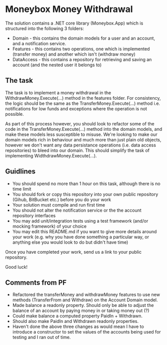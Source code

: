 # Moneybox Money Withdrawal

The solution contains a .NET core library (Moneybox.App) which is structured into the following 3 folders:

* Domain - this contains the domain models for a user and an account, and a notification service.
* Features - this contains two operations, one which is implemented (transfer money) and another which isn't (withdraw money)
* DataAccess - this contains a repository for retrieving and saving an account (and the nested user it belongs to)

## The task

The task is to implement a money withdrawal in the WithdrawMoney.Execute(...) method in the features folder. For consistency, the logic should be the same as the TransferMoney.Execute(...) method i.e. notifications for low funds and exceptions where the operation is not possible. 

As part of this process however, you should look to refactor some of the code in the TransferMoney.Execute(...) method into the domain models, and make these models less susceptible to misuse. We're looking to make our domain models rich in behaviour and much more than just plain old objects, however we don't want any data persistance operations (i.e. data access repositories) to bleed into our domain. This should simplify the task of implementing WidthdrawMoney.Execute(...).

## Guidlines

* You should spend no more than 1 hour on this task, although there is no time limit
* You should fork or copy this repository into your own public repository (Gihub, BitBucket etc.) before you do your work
* Your solution must compile and run first time
* You should not alter the notification service or the the account repository interfaces
* You may add unit/integration tests using a test framework (and/or mocking framework) of your choice
* You may edit this README.md if you want to give more details around your work (e.g. why you have done something a particular way, or anything else you would look to do but didn't have time)

Once you have completed your work, send us a link to your public repository.

Good luck!

## Comments from PF

* Refactored the transferMoney and withdrawMoney features to use new methods (TransferFrom and Withdraw) on the Account Domain model.
* Made balance a readonly property. Should only be able to adjust the balance of an account by paying money in or taking money out (?)
* Could make balance a computed property PaidIn + Withdrawn.  
* Should also make PaidIn and Withdrawn readonly properties.
* Haven't done the above three changes as would mean I have to introduce a constructor to set the values of the accounts being used for testing and I ran out of time.
